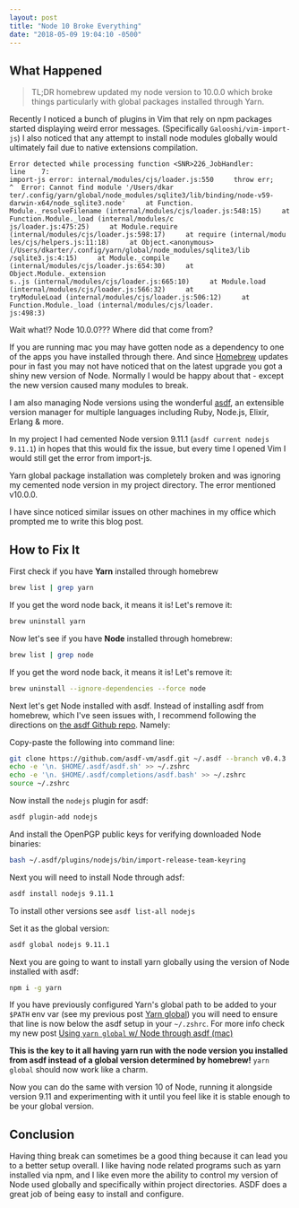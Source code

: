 ```yaml
---
layout: post
title: "Node 10 Broke Everything"
date: "2018-05-09 19:04:10 -0500"
---
```


## What Happened
> TL;DR homebrew updated my node version to 10.0.0 which broke things
> particularly with global packages installed through Yarn.

Recently I noticed a bunch of plugins in Vim that rely on npm packages started
displaying weird error messages. (Specifically `Galooshi/vim-import-js`) I also
noticed that any attempt to install node modules globally would ultimately fail
due to native extensions compilation.

```
Error detected while processing function <SNR>226_JobHandler:
line    7:
import-js error: internal/modules/cjs/loader.js:550     throw err;     ^  Error: Cannot find module '/Users/dkar
ter/.config/yarn/global/node_modules/sqlite3/lib/binding/node-v59-darwin-x64/node_sqlite3.node'     at Function.
Module._resolveFilename (internal/modules/cjs/loader.js:548:15)     at Function.Module._load (internal/modules/c
js/loader.js:475:25)     at Module.require (internal/modules/cjs/loader.js:598:17)     at require (internal/modu
les/cjs/helpers.js:11:18)     at Object.<anonymous> (/Users/dkarter/.config/yarn/global/node_modules/sqlite3/lib
/sqlite3.js:4:15)     at Module._compile (internal/modules/cjs/loader.js:654:30)     at Object.Module._extension
s..js (internal/modules/cjs/loader.js:665:10)     at Module.load (internal/modules/cjs/loader.js:566:32)     at
tryModuleLoad (internal/modules/cjs/loader.js:506:12)     at Function.Module._load (internal/modules/cjs/loader.
js:498:3)
```

Wait what!? Node 10.0.0??? Where did that come from?

If you are running mac you may have gotten node as a dependency to one of the
apps you have installed through there. And since
[Homebrew](https://github.com/Homebrew/brew) updates pour in fast you may not
have noticed that on the latest upgrade you got a shiny new version of Node.
Normally I would be happy about that - except the new version caused many
modules to break.

I am also managing Node versions using the wonderful
[asdf](https://github.com/asdf-vm/asdf), an extensible version manager for multiple
languages including Ruby, Node.js, Elixir, Erlang & more.

In my project I had cemented Node version 9.11.1 (`asdf current nodejs 9.11.1`)
in hopes that this would fix the issue, but every time I opened Vim I would
still get the error from import-js.

Yarn global package installation was completely broken and was ignoring my
cemented node version in my project directory. The error mentioned v10.0.0.

I have since noticed similar issues on other machines in my office which
prompted me to write this blog post.


## How to Fix It
First check if you have **Yarn** installed through homebrew

```sh
brew list | grep yarn
```

If you get the word node back, it means it is! Let's remove it:

```sh
brew uninstall yarn
```

Now let's see if you have **Node** installed through homebrew:

```sh
brew list | grep node
```

If you get the word node back, it means it is! Let's remove it:

```sh
brew uninstall --ignore-dependencies --force node
```

Next let's get Node installed with asdf. Instead of installing asdf from
homebrew, which I've seen issues with, I recommend following the directions on
[the asdf Github repo](https://github.com/asdf-vm/asdf). Namely:

Copy-paste the following into command line:

```bash
git clone https://github.com/asdf-vm/asdf.git ~/.asdf --branch v0.4.3
echo -e '\n. $HOME/.asdf/asdf.sh' >> ~/.zshrc
echo -e '\n. $HOME/.asdf/completions/asdf.bash' >> ~/.zshrc
source ~/.zshrc
```

Now install the `nodejs` plugin for asdf:

```sh
asdf plugin-add nodejs
```

And install the OpenPGP public keys for verifying downloaded Node binaries:

```sh
bash ~/.asdf/plugins/nodejs/bin/import-release-team-keyring
```

Next you will need to install Node through adsf:

```sh
asdf install nodejs 9.11.1
```

To install other versions see `asdf list-all nodejs`

Set it as the global version:

```sh
asdf global nodejs 9.11.1
```

Next you are going to want to install yarn globally using the version of Node
installed with asdf:

```sh
npm i -g yarn
```

If you have previously configured Yarn's global path to be added to your `$PATH`
env var (see my previous post [Yarn
global](https://til.hashrocket.com/posts/abfcbb7613-yarn-global)) you will need
to ensure that line is now below the asdf setup in your `~/.zshrc`. For more
info check my new post [Using `yarn global` w/ Node through asdf
(mac)](https://til.hashrocket.com/posts/esd7dvzfme-using-yarn-global-w-node-through-asdf-mac)

**This is the key to it all having yarn run with the node version you installed
from asdf instead of a global version determined by homebrew!** `yarn global`
should now work like a charm.

Now you can do the same with version 10 of Node, running it alongside version
9.11 and experimenting with it until you feel like it is stable enough to be
your global version.

## Conclusion
Having thing break can sometimes be a good thing because it can lead you to a
better setup overall. I like having node related programs such as yarn installed
via npm, and I like even more the ability to control my version of Node used
globally and specifically within project directories. ASDF does a great job of
being easy to install and configure.
